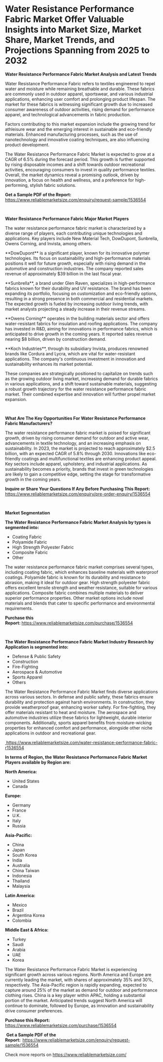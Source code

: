 <p><h1>Water Resistance Performance Fabric Market Offer Valuable Insights into Market Size, Market Share, Market Trends, and Projections Spanning from 2025 to 2032</h1></p><p><strong>Water Resistance Performance Fabric Market Analysis and Latest Trends</strong></p>
<p><p>Water Resistance Performance Fabric refers to textiles engineered to repel water and moisture while remaining breathable and durable. These fabrics are commonly used in outdoor apparel, sportswear, and various industrial applications, enhancing user comfort and prolonging product lifespan. The market for these fabrics is witnessing significant growth due to increased consumer awareness of outdoor activities, rising demand for performance apparel, and technological advancements in fabric production.</p><p>Factors contributing to this market expansion include the growing trend for athleisure wear and the emerging interest in sustainable and eco-friendly materials. Enhanced manufacturing processes, such as the use of nanotechnology and innovative coating techniques, are also influencing product development. </p><p>The Water Resistance Performance Fabric Market is expected to grow at a CAGR of 6.5% during the forecast period. This growth is further supported by rising disposable incomes and a shift towards outdoor recreational activities, encouraging consumers to invest in quality performance textiles. Overall, the market dynamics reveal a promising outlook, driven by innovation, a focus on health and wellness, and a preference for high-performing, stylish fabric solutions.</p></p>
<p><strong>Get a Sample PDF of the Report:&nbsp;</strong> <a href="https://www.reliablemarketsize.com/enquiry/request-sample/1536554?utm_campaign=1131&utm_medium=2&utm_source=Github&utm_content=ia&utm_term=02022025&utm_id=water-resistance-performance-fabric">https://www.reliablemarketsize.com/enquiry/request-sample/1536554</a></p>
<p>&nbsp;</p>
<p><strong>Water Resistance Performance Fabric Major Market Players</strong></p>
<p><p>The water resistance performance fabric market is characterized by a diverse range of players, each contributing unique technologies and applications. Key players include New Material Tech, DowDupont, Sunbrella, Owens Corning, and Invista, among others.</p><p>**DowDupont** is a significant player, known for its innovative polymer technologies. Its focus on sustainability and high-performance materials positions it well for future growth, especially with rising demand in the automotive and construction industries. The company reported sales revenue of approximately $39 billion in the last fiscal year.</p><p>**Sunbrella**, a brand under Glen Raven, specializes in high-performance fabrics known for their durability and UV resistance. The brand has been expanding its portfolio, focusing on customization and eco-friendly options, resulting in a strong presence in both commercial and residential markets. The expected growth is fueled by increasing outdoor living trends, with market analysts projecting a steady increase in their revenue streams.</p><p>**Owens Corning** operates in the building materials sector and offers water-resistant fabrics for insulation and roofing applications. The company has invested in R&D, aiming for innovations in performance fabrics, which is anticipated to drive growth in the coming years. It reported sales revenue nearing $8 billion, driven by construction demand.</p><p>**Koch Industries**, through its subsidiary Invista, produces renowned brands like Cordura and Lycra, which are vital for water-resistant applications. The company's continuous investment in innovation and sustainability enhances its market potential.</p><p>These companies are strategically positioned to capitalize on trends such as the growing outdoor living market, increasing demand for durable fabrics in various applications, and a shift toward sustainable materials, suggesting a robust growth trajectory for the water resistance performance fabric market. Their combined expertise and innovation will further propel market expansion.</p></p>
<p>&nbsp;</p>
<p><strong>What Are The Key Opportunities For Water Resistance Performance Fabric Manufacturers?</strong></p>
<p><p>The water resistance performance fabric market is poised for significant growth, driven by rising consumer demand for outdoor and active wear, advancements in textile technology, and an increasing emphasis on sustainability. In 2023, the market is projected to reach approximately $2.5 billion, with an expected CAGR of 5.8% through 2030. Innovations like eco-friendly coatings and multifunctional textiles are enhancing product appeal. Key sectors include apparel, upholstery, and industrial applications. As sustainability becomes a priority, brands that invest in green technologies are likely to gain a competitive edge, setting the stage for transformative growth in the coming years.</p></p>
<p><strong>Inquire or Share Your Questions If Any Before Purchasing This Report:</strong> <a href="https://www.reliablemarketsize.com/enquiry/pre-order-enquiry/1536554?utm_campaign=1131&utm_medium=2&utm_source=Github&utm_content=ia&utm_term=02022025&utm_id=water-resistance-performance-fabric">https://www.reliablemarketsize.com/enquiry/pre-order-enquiry/1536554</a></p>
<p>&nbsp;</p>
<p><strong>Market Segmentation</strong></p>
<p><strong>The Water Resistance Performance Fabric Market Analysis by types is segmented into:</strong></p>
<p><ul><li>Coating Fabric</li><li>Polyamide Fabric</li><li>High Strength Polyester Fabric</li><li>Composite Fabric</li><li>Other</li></ul></p>
<p><p>The water resistance performance fabric market comprises several types, including coating fabric, which enhances baseline materials with waterproof coatings. Polyamide fabric is known for its durability and resistance to abrasion, making it ideal for outdoor gear. High strength polyester fabric offers excellent tensile strength and weather resistance, suitable for various applications. Composite fabric combines multiple materials to deliver superior performance properties. Other market options include novel materials and blends that cater to specific performance and environmental requirements.</p></p>
<p><strong>Purchase this Report:&nbsp;</strong><a href="https://www.reliablemarketsize.com/purchase/1536554?utm_campaign=1131&utm_medium=2&utm_source=Github&utm_content=ia&utm_term=02022025&utm_id=water-resistance-performance-fabric">https://www.reliablemarketsize.com/purchase/1536554</a></p>
<p>&nbsp;</p>
<p><strong>The Water Resistance Performance Fabric Market Industry Research by Application is segmented into:</strong></p>
<p><ul><li>Defense & Public Safety</li><li>Construction</li><li>Fire-Fighting</li><li>Aerospace & Automotive</li><li>Sports Apparel</li><li>Others</li></ul></p>
<p><p>The Water Resistance Performance Fabric Market finds diverse applications across various sectors. In defense and public safety, these fabrics ensure durability and protection against harsh environments. In construction, they provide weatherproof gear, enhancing worker safety. For fire-fighting, they offer materials resistant to heat and moisture. The aerospace and automotive industries utilize these fabrics for lightweight, durable interior components. Additionally, sports apparel benefits from moisture-wicking properties for enhanced comfort and performance, alongside other niche applications in outdoor and recreational gear.</p></p>
<p><a href="https://www.reliablemarketsize.com/water-resistance-performance-fabric-r1536554?utm_campaign=1131&utm_medium=2&utm_source=Github&utm_content=ia&utm_term=02022025&utm_id=water-resistance-performance-fabric">&nbsp;https://www.reliablemarketsize.com/water-resistance-performance-fabric-r1536554</a></p>
<p><strong>In terms of Region, the Water Resistance Performance Fabric Market Players available by Region are:</strong></p>
<p>
    <p> <strong> North America: </strong>
        <ul>
            <li>United States</li>
            <li>Canada</li>
        </ul>
        </p> 
    <p> <strong> Europe: </strong>
        <ul>
            <li>Germany</li>
            <li>France</li>
            <li>U.K.</li>
            <li>Italy</li>
            <li>Russia</li>
        </ul>
        </p> 
    <p> <strong> Asia-Pacific: </strong>
        <ul>
            <li>China</li>
            <li>Japan</li>
            <li>South Korea</li>
            <li>India</li>
            <li>Australia</li>
            <li>China Taiwan</li>
            <li>Indonesia</li>
            <li>Thailand</li>
            <li>Malaysia</li>
        </ul>
        </p> 
    <p> <strong> Latin America: </strong>
        <ul>
            <li>Mexico</li>
            <li>Brazil</li>
            <li>Argentina Korea</li>
            <li>Colombia</li>
        </ul>
        </p> 
    <p> <strong> Middle East & Africa: </strong>
        <ul>
            <li>Turkey</li>
            <li>Saudi</li>
            <li>Arabia</li>
            <li>UAE</li>
            <li>Korea</li>
        </ul>
    </p>
    </p>
<p><p>The Water Resistance Performance Fabric Market is experiencing significant growth across various regions. North America and Europe are currently leading the market, with shares of approximately 35% and 30%, respectively. The Asia-Pacific region is rapidly expanding, expected to capture around 25% of the market as demand for outdoor and performance clothing rises. China is a key player within APAC, holding a substantial portion of the market. Anticipated trends suggest North America will continue to dominate, followed by Europe, as innovation and sustainability drive consumer preferences.</p></p>
<p><strong>Purchase this Report: </strong><a href="https://www.reliablemarketsize.com/purchase/1536554?utm_campaign=1131&utm_medium=2&utm_source=Github&utm_content=ia&utm_term=02022025&utm_id=water-resistance-performance-fabric">https://www.reliablemarketsize.com/purchase/1536554</a></p>
<p>&nbsp;<strong>Get a Sample PDF of the Report:&nbsp;&nbsp;</strong><a href="https://www.reliablemarketsize.com/enquiry/request-sample/1536554?utm_campaign=1131&utm_medium=2&utm_source=Github&utm_content=ia&utm_term=02022025&utm_id=water-resistance-performance-fabric">https://www.reliablemarketsize.com/enquiry/request-sample/1536554</a></p>
<p><strong></strong></p>
<p>Check more reports on <a href="https://www.reliablemarketsize.com/?utm_campaign=1131&utm_medium=2&utm_source=Github&utm_content=ia&utm_term=02022025&utm_id=water-resistance-performance-fabric">https://www.reliablemarketsize.com/</a></p>